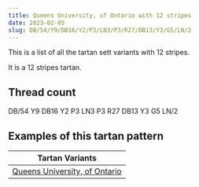 ```yaml
---
title: Queens University, of Ontario with 12 stripes
date: 2023-02-05
slug: DB/54/Y9/DB16/Y2/P3/LN3/P3/R27/DB13/Y3/G5/LN/2
---
```

This is a list of all the tartan sett variants with 12 stripes.

It is a 12 stripes tartan.


## Thread count
DB/54 Y9 DB16 Y2 P3 LN3 P3 R27 DB13 Y3 G5 LN/2

## Examples of this tartan pattern

| Tartan Variants |
|---------------|
| [Queens University, of Ontario](/variants/db/54/y9/db16/y2/p3/ln3/p3/r27/db13/y3/g5/ln/2-db000050-g008000-lne0e0e0-p800080-rc00000-yf0c000)||
